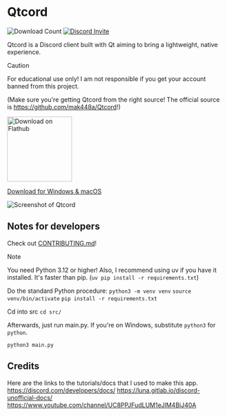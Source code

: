 # Qtcord
![Download Count](https://img.shields.io/endpoint?url=https://flathub-stats-backend.vercel.app/badges/io.github.mak448a.QTCord/shields.io.json)
[![Discord Invite](https://dcbadge.limes.pink/api/server/https://discord.gg/gV8SjzZAXj?style=flat)](https://discord.gg/gV8SjzZAXj)

Qtcord is a Discord client built with Qt aiming to bring a lightweight, native experience.

> [!CAUTION]
> For educational use only! I am not responsible if you get your account banned from this project.

(Make sure you're getting Qtcord from the right source! The official source is https://github.com/mak448a/Qtcord!)

<a href='https://flathub.org/apps/io.github.mak448a.QTCord'>
  <img width='150' alt='Download on Flathub' src='https://dl.flathub.org/assets/badges/flathub-badge-en.png'/>
</a>

[Download for Windows & macOS](https://github.com/mak448a/Qtcord/releases/latest)
<br>

![Screenshot of Qtcord](demos/demo4.png)

## Notes for developers
Check out [CONTRIBUTING.md](https://github.com/mak448a/Qtcord/blob/main/CONTRIBUTING.md)!
> [!NOTE]
> You need Python 3.12 or higher!
> Also, I recommend using uv if you have it installed. It's faster than pip. (`uv pip install -r requirements.txt`)

Do the standard Python procedure:
`python3 -m venv venv`
`source venv/bin/activate`
`pip install -r requirements.txt`

Cd into src
`cd src/`

Afterwards, just run main.py. If you're on Windows, substitute `python3` for `python`.
```shell
python3 main.py
```

## Credits
Here are the links to the tutorials/docs that I used to make this app.
https://discord.com/developers/docs/
https://luna.gitlab.io/discord-unofficial-docs/
https://www.youtube.com/channel/UC8PPJFudLUM1eJlM4BiJ40A
